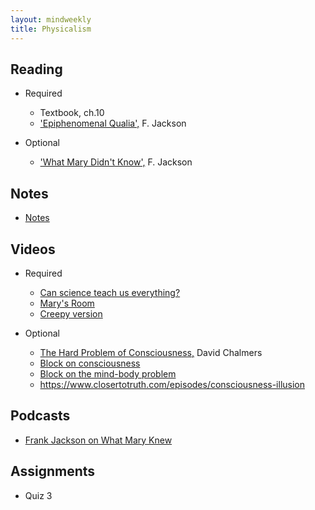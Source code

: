 ```yaml
---
layout: mindweekly
title: Physicalism
---
```


## Reading
+ Required
  + Textbook, ch.10
  + ['Epiphenomenal Qualia',](Qualia.pdf) F. Jackson

+ Optional
  + ['What Mary Didn't Know',](Jackson.pdf) F. Jackson 

## Notes
+ [Notes](notes)

## Videos
+ Required
	+ [Can science teach us everything?](http://www.wi-phi.com/video/science-can-it-teach-us-everything)
	+ [Mary's Room](https://www.youtube.com/watch?v=mGYmiQkah4o)
	+ [Creepy version](https://www.youtube.com/watch?v=gZy3Ky9y_fg)

+ Optional
	+ [The Hard Problem of Consciousness,](http://serious-science.org/the-hard-problem-of-consciousness-6131) David Chalmers
	+ [Block on consciousness](https://www.youtube.com/watch?v=HzdrmvaipZ4)
	+ [Block on the mind-body problem](https://www.youtube.com/watch?v=351RiTHFQtQ)
	+ https://www.closertotruth.com/episodes/consciousness-illusion

## Podcasts
+ [Frank Jackson on What Mary Knew](http://hwcdn.libsyn.com/p/4/4/6/446346944c84176f/Frank_Jackson_on_What_Mary_Knew.mp3?c_id=3656392&expiration=1491757499&hwt=660df0718abf741846fb4ed0de27c37d)

## Assignments
+ Quiz 3


